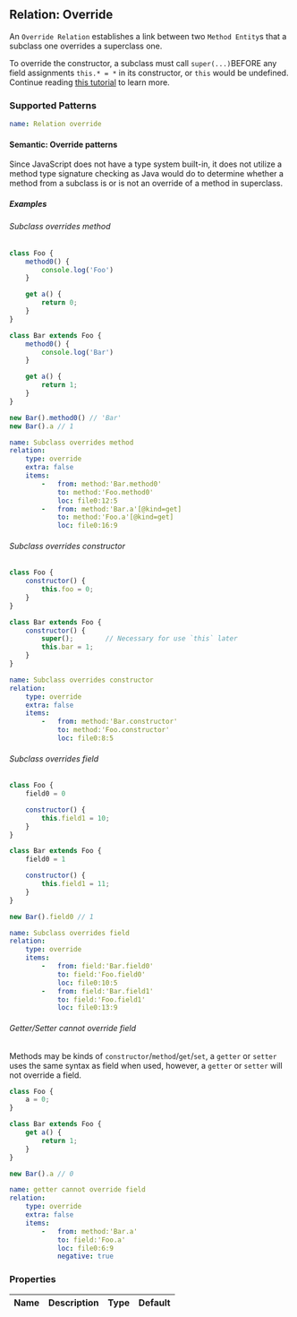 ## Relation: Override

An `Override Relation` establishes a link between two `Method Entity`s that a subclass one overrides a superclass one.

To override the constructor, a subclass must call `super(...)`BEFORE any field assignments `this.* = *` in its
constructor, or `this` would be undefined. Continue
reading [this tutorial](https://javascript.info/class-inheritance#overriding-constructor) to learn more.

### Supported Patterns

```yaml
name: Relation override
```

#### Semantic: Override patterns

Since JavaScript does not have a type system built-in, it does not utilize a method type signature checking as Java
would do to determine whether a method from a subclass is or is not an override of a method in superclass.

##### Examples

###### Subclass overrides method

```js
class Foo {
    method0() {
        console.log('Foo')
    }

    get a() {
        return 0;
    }
}

class Bar extends Foo {
    method0() {
        console.log('Bar')
    }

    get a() {
        return 1;
    }
}

new Bar().method0() // 'Bar'
new Bar().a // 1
```

```yaml
name: Subclass overrides method
relation:
    type: override
    extra: false
    items:
        -   from: method:'Bar.method0'
            to: method:'Foo.method0'
            loc: file0:12:5
        -   from: method:'Bar.a'[@kind=get]
            to: method:'Foo.a'[@kind=get]
            loc: file0:16:9
```

###### Subclass overrides constructor

```js
class Foo {
    constructor() {
        this.foo = 0;
    }
}

class Bar extends Foo {
    constructor() {
        super();        // Necessary for use `this` later
        this.bar = 1;
    }
}
```

```yaml
name: Subclass overrides constructor
relation:
    type: override
    extra: false
    items:
        -   from: method:'Bar.constructor'
            to: method:'Foo.constructor'
            loc: file0:8:5
```

###### Subclass overrides field

```js
class Foo {
    field0 = 0

    constructor() {
        this.field1 = 10;
    }
}

class Bar extends Foo {
    field0 = 1

    constructor() {
        this.field1 = 11;
    }
}

new Bar().field0 // 1
```

```yaml
name: Subclass overrides field
relation:
    type: override
    items:
        -   from: field:'Bar.field0'
            to: field:'Foo.field0'
            loc: file0:10:5
        -   from: field:'Bar.field1'
            to: field:'Foo.field1'
            loc: file0:13:9
```

###### Getter/Setter cannot override field

Methods may be kinds of `constructor`/`method`/`get`/`set`, a `getter` or `setter` uses the same syntax as field when
used, however, a `getter` or `setter` will not override a field.

```js
class Foo {
    a = 0;
}

class Bar extends Foo {
    get a() {
        return 1;
    }
}

new Bar().a // 0
```

```yaml
name: getter cannot override field
relation:
    type: override
    extra: false
    items:
        -   from: method:'Bar.a'
            to: field:'Foo.a'
            loc: file0:6:9
            negative: true
```

### Properties

| Name | Description | Type | Default |
|------|-------------|:----:|:-------:|
